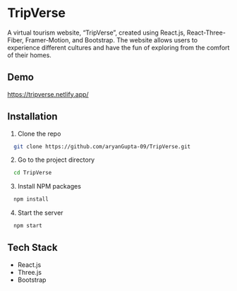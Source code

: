 # TripVerse

A virtual tourism website, “TripVerse”, created using React.js, React-Three-Fiber, Framer-Motion, and Bootstrap. The website allows users to experience different cultures and have the fun of exploring from the comfort of their homes.


## Demo

https://tripverse.netlify.app/


## Installation

1. Clone the repo
```bash
  git clone https://github.com/aryanGupta-09/TripVerse.git
```

2. Go to the project directory
```bash
  cd TripVerse
```

3. Install NPM packages
```bash
  npm install
```

4. Start the server
```bash
  npm start
```


## Tech Stack

* React.js
* Three.js
* Bootstrap
